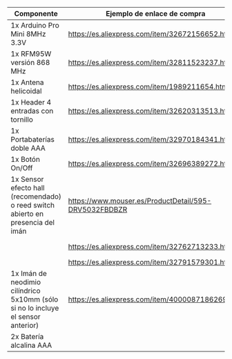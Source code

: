 |Componente|Ejemplo de enlace de compra|Observaciones|
|---|---|---|
|1x Arduino Pro Mini 8MHz 3.3V|https://es.aliexpress.com/item/32672156652.html||
|1x RFM95W versión 868 MHz|https://es.aliexpress.com/item/32811523237.html||
|1x Antena helicoidal|https://es.aliexpress.com/item/1989211654.html||
|1x Header 4 entradas con tornillo|https://es.aliexpress.com/item/32620313513.html||
|1x Portabaterías doble AAA|https://es.aliexpress.com/item/32970184341.html||
|1x Botón On/Off|https://es.aliexpress.com/item/32696389272.html||
|1x Sensor efecto hall (recomendado) o reed switch abierto en presencia del imán|https://www.mouser.es/ProductDetail/595-DRV5032FBDBZR|Recomendado|
||https://es.aliexpress.com/item/32762713233.html|Alternativa 1. Incluye el imán.|
||https://es.aliexpress.com/item/32791579301.html|Alternativa 2.|
|1x Imán de neodimio cilíndrico 5x10mm (sólo si no lo incluye el sensor anterior)|https://es.aliexpress.com/item/4000087186269.html||
|2x Batería alcalina AAA|||	
